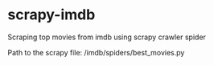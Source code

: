 # scrapy-imdb
Scraping top movies from imdb using scrapy crawler spider

Path to the scrapy file: /imdb/spiders/best_movies.py

